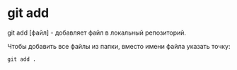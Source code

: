 # git add

git add [файл] - добавляет файл в локальный репозиторий.

Чтобы добавить все файлы из папки, вместо имени файла указать точку:

    git add .